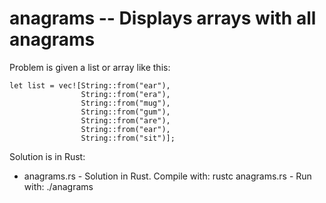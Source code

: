 # anagrams -- Displays arrays with all anagrams

Problem is given a list or array like this:

```
let list = vec![String::from("ear"),
                String::from("era"),
                String::from("mug"),
                String::from("gum"),
                String::from("are"),
                String::from("ear"),
                String::from("sit")];
```

Solution is in Rust:

- anagrams.rs - Solution in Rust. Compile with: rustc anagrams.rs
              - Run with: ./anagrams
